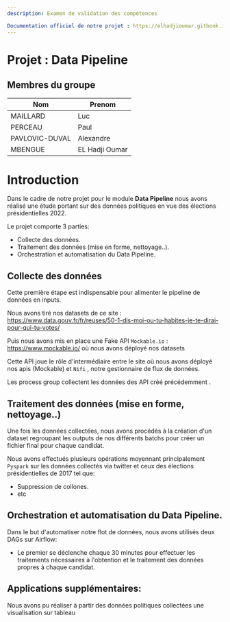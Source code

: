```yaml
---
description: Examen de validation des compétences

Documentation officiel de notre projet : https://elhadjioumar.gitbook.io/projet-data-pipeline/
---
```


# Projet : Data Pipeline

## Membres du groupe

| Nom            | Prenom         |
| -------------- | -------------- |
| MAILLARD       | Luc            |
| PERCEAU        | Paul           |
| PAVLOVIC-DUVAL | Alexandre      |
| MBENGUE        | EL Hadji Oumar |

# Introduction

Dans le cadre de notre projet pour le module **Data Pipeline** nous avons réalisé une étude portant sur des données politiques en vue des élections présidentielles 2022.

Le projet comporte 3 parties:
- Collecte des données.
- Traitement des données (mise en forme, nettoyage..).
- Orchestration et automatisation du Data Pipeline.


## Collecte des données

Cette première étape est indispensable pour alimenter le pipeline de données en inputs.

Nous avons tiré nos datasets de ce site : https://www.data.gouv.fr/fr/reuses/50-1-dis-moi-ou-tu-habites-je-te-dirai-pour-qui-tu-votes/

Puis nous avons mis en place une Fake API `Mockable.io` : https://www.mockable.io/ où nous avons déployé nos datasets

Cette API joue le rôle d'intermédiaire entre le site où nous avons déployé nos apis (Mockable) et `Nifi` , notre gestionnaire de flux de données.


Les process group collectent les données des API créé précédemment .

## Traitement des données (mise en forme, nettoyage..)

Une fois les données collectées, nous avons procédés à la création d'un dataset regroupant les outputs de nos différents batchs pour créer un fichier final pour chaque candidat.

Nous avons effectués plusieurs opérations moyennant principalement `Pyspark` sur les données collectés via twitter et ceux des élections présidentielles de 2017 tel que:

- Suppression de collones.
- etc

##  Orchestration et automatisation du Data Pipeline.

Dans le but d'automatiser notre flot de données, nous avons utilisés deux DAGs sur Airflow:

- Le premier se déclenche chaque 30 minutes pour effectuer les traitements nécessaires à l'obtention et le traitement des données propres à chaque candidat.


## Applications supplémentaires:

Nous avons pu réaliser à partir des données politiques collectées une visualisation sur tableau

